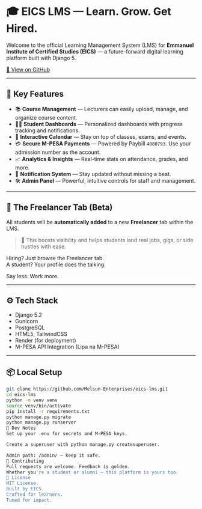 # 🎓 EICS LMS — Learn. Grow. Get Hired.

Welcome to the official Learning Management System (LMS) for **Emmanuel Institute of Certified Studies (EICS)** — a future-forward digital learning platform built with Django 5.

[🔗 View on GitHub](https://github.com/Melsun-Enterprises/eics-lms)

---

## 🚀 Key Features

- 📚 **Course Management** — Lecturers can easily upload, manage, and organize course content.
- 🧑‍🎓 **Student Dashboards** — Personalized dashboards with progress tracking and notifications.
- 📅 **Interactive Calendar** — Stay on top of classes, exams, and events.
- 💳 **Secure M-PESA Payments** — Powered by Paybill `4080793`. Use your admission number as the account.
- 📈 **Analytics & Insights** — Real-time stats on attendance, grades, and more.
- 🔔 **Notification System** — Stay updated without missing a beat.
- 🛠️ **Admin Panel** — Powerful, intuitive controls for staff and management.

---

## 💼 The Freelancer Tab (Beta)

All students will be **automatically added** to a new **Freelancer** tab within the LMS.

> 🎯 This boosts visibility and helps students land real jobs, gigs, or side hustles with ease.

Hiring? Just browse the Freelancer tab.  
A student? Your profile does the talking.

Say less. Work more.

---

## ⚙️ Tech Stack

- Django 5.2
- Gunicorn
- PostgreSQL
- HTML5, TailwindCSS
- Render (for deployment)
- M-PESA API Integration (Lipa na M-PESA)

---

## 📦 Local Setup

```bash
git clone https://github.com/Melsun-Enterprises/eics-lms.git
cd eics-lms
python -m venv venv
source venv/bin/activate
pip install -r requirements.txt
python manage.py migrate
python manage.py runserver
🧠 Dev Notes
Set up your .env for secrets and M-PESA keys.

Create a superuser with python manage.py createsuperuser.

Admin path: /admin/ – keep it safe.
🙌 Contributing
Pull requests are welcome. Feedback is golden.
Whether you're a student or alumni — this platform is yours too.
🧾 License
MIT License.
Built by EICS.
Crafted for learners.
Tuned for impact.

